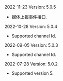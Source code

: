 2022-11-23 Version: 5.0.5
- 媒体上报事件接口.


2022-10-28 Version: 5.0.4
- Supported channel Id.


2022-09-05 Version: 5.0.3
- Supported channel Id.


2022-07-28 Version: 5.0.2
- Supported version 5.

